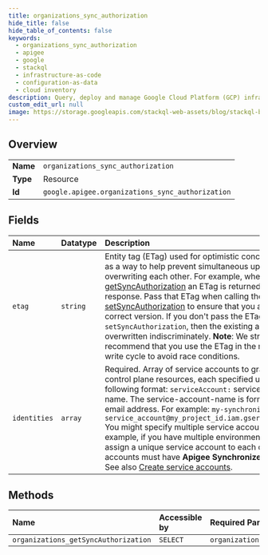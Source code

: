 ```yaml
---
title: organizations_sync_authorization
hide_title: false
hide_table_of_contents: false
keywords:
  - organizations_sync_authorization
  - apigee
  - google    
  - stackql
  - infrastructure-as-code
  - configuration-as-data
  - cloud inventory
description: Query, deploy and manage Google Cloud Platform (GCP) infrastructure and resources using SQL
custom_edit_url: null
image: https://storage.googleapis.com/stackql-web-assets/blog/stackql-blog-post-featured-image.png
---
```

  
    

## Overview
<table><tbody>
<tr><td><b>Name</b></td><td><code>organizations_sync_authorization</code></td></tr>
<tr><td><b>Type</b></td><td>Resource</td></tr>
<tr><td><b>Id</b></td><td><code>google.apigee.organizations_sync_authorization</code></td></tr>
</tbody></table>

## Fields
| Name | Datatype | Description |
|:-----|:---------|:------------|
| `etag` | `string` | Entity tag (ETag) used for optimistic concurrency control as a way to help prevent simultaneous updates from overwriting each other. For example, when you call [getSyncAuthorization](https://cloud.google.com/apigee/docs/reference/apis/apigee/rest/v1/organizations/getSyncAuthorization) an ETag is returned in the response. Pass that ETag when calling the [setSyncAuthorization](https://cloud.google.com/apigee/docs/reference/apis/apigee/rest/v1/organizations/setSyncAuthorization) to ensure that you are updating the correct version. If you don't pass the ETag in the call to `setSyncAuthorization`, then the existing authorization is overwritten indiscriminately. **Note**: We strongly recommend that you use the ETag in the read-modify-write cycle to avoid race conditions. |
| `identities` | `array` | Required. Array of service accounts to grant access to control plane resources, each specified using the following format: `serviceAccount:` service-account-name. The service-account-name is formatted like an email address. For example: `my-synchronizer-manager-service_account@my_project_id.iam.gserviceaccount.com` You might specify multiple service accounts, for example, if you have multiple environments and wish to assign a unique service account to each one. The service accounts must have **Apigee Synchronizer Manager** role. See also [Create service accounts](https://cloud.google.com/apigee/docs/hybrid/latest/sa-about#create-the-service-accounts). |
## Methods
| Name | Accessible by | Required Params |
|:-----|:--------------|:----------------|
| `organizations_getSyncAuthorization` | `SELECT` | `organizationsId:getSyncAuthorization` |
